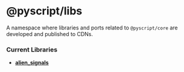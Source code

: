# @pyscript/libs

A namespace where libraries and ports related to `@pyscript/core` are developed and published to CDNs.

### Current Libraries

-   **[alien_signals](./alien_signals)**
